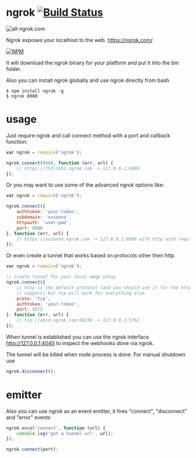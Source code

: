 ngrok [![Build Status](https://travis-ci.org/bubenshchykov/ngrok.png?branch=master)](https://travis-ci.org/bubenshchykov/ngrok)
=====

![alt ngrok.com](https://ngrok.com/static/img/overview.png)

Ngrok exposes your localhost to the web. https://ngrok.com/

[![NPM](https://nodei.co/npm/ngrok.png?global=true&&downloads=true&downloadRank=true&stars=true)](https://nodei.co/npm/ngrok/)

It will download the ngrok binary for your platform and put it into the bin folder.

Also you can install ngrok globally and use ngrok directly from bash
```shell
$ npm install ngrok -g
$ ngrok 8080
```

usage
====
Just require ngrok and call connect method with a port and callback function:

```javascript
var ngrok = require('ngrok');

ngrok.connect(8080, function (err, url) {
	// https://757c1652.ngrok.com -> 127.0.0.1:8080 
});
```
Or you may want to use some of the advanced ngrok options like:
```javascript
var ngrok = require('ngrok');

ngrok.connect({
	authtoken: 'your-token',
	subdomain: 'susanna',
	httpauth: 'user:pwd',
	port: 8080
}, function (err, url) {
	// https://susanna.ngrok.com -> 127.0.0.1:8080 with http auth required
});
```

Or even create a tunnel that works based on protocols other then http.
```javascript
var ngrok = require('ngrok');

// create tunnel for your local amqp setup
ngrok.connect({
	// http is the default protocol (and you should use it for the https
	// support) but tcp will work for everything else.
	proto: 'tcp',
	authtoken: 'your-token',
	port: 5672
}, function (err, url) {
	// tcp://abcd.ngrok.com:60234 -> 127.0.0.1:5762
});
```

When tunnel is established you can use the ngrok interface http://127.0.0.1:4040 to inspect the webhooks done via ngrok.

The tunnel will be killed when node process is done. For manual shutdown use

```javascript
ngrok.disconnect();
```
emitter
=====

Also you can use ngrok as an event emitter, it fires "connect", "disconnect" and "error" events
```javascript
ngrok.once('connect', function (url) {
	console.log('got a tunnel url', url);
});

ngrok.connect(port);
```
